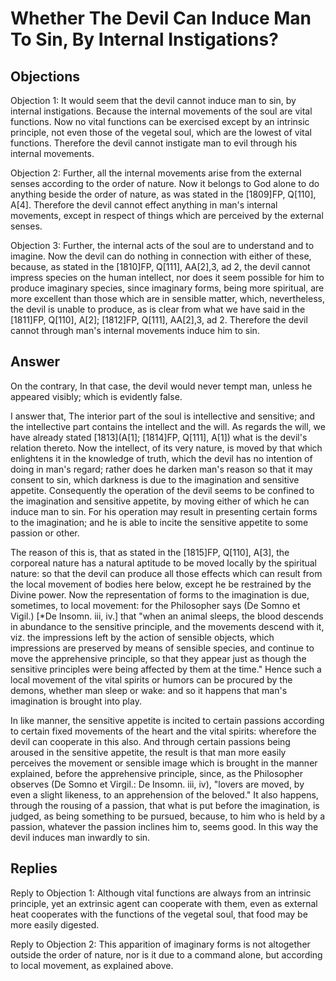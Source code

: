 # Whether The Devil Can Induce Man To Sin, By Internal Instigations?

## Objections

Objection 1: It would seem that the devil cannot induce man to sin, by internal instigations. Because the internal movements of the soul are vital functions. Now no vital functions can be exercised except by an intrinsic principle, not even those of the vegetal soul, which are the lowest of vital functions. Therefore the devil cannot instigate man to evil through his internal movements.

Objection 2: Further, all the internal movements arise from the external senses according to the order of nature. Now it belongs to God alone to do anything beside the order of nature, as was stated in the [1809]FP, Q[110], A[4]. Therefore the devil cannot effect anything in man's internal movements, except in respect of things which are perceived by the external senses.

Objection 3: Further, the internal acts of the soul are to understand and to imagine. Now the devil can do nothing in connection with either of these, because, as stated in the [1810]FP, Q[111], AA[2],3, ad 2, the devil cannot impress species on the human intellect, nor does it seem possible for him to produce imaginary species, since imaginary forms, being more spiritual, are more excellent than those which are in sensible matter, which, nevertheless, the devil is unable to produce, as is clear from what we have said in the [1811]FP, Q[110], A[2]; [1812]FP, Q[111], AA[2],3, ad 2. Therefore the devil cannot through man's internal movements induce him to sin.

## Answer

On the contrary, In that case, the devil would never tempt man, unless he appeared visibly; which is evidently false.

I answer that, The interior part of the soul is intellective and sensitive; and the intellective part contains the intellect and the will. As regards the will, we have already stated [1813](A[1]; [1814]FP, Q[111], A[1]) what is the devil's relation thereto. Now the intellect, of its very nature, is moved by that which enlightens it in the knowledge of truth, which the devil has no intention of doing in man's regard; rather does he darken man's reason so that it may consent to sin, which darkness is due to the imagination and sensitive appetite. Consequently the operation of the devil seems to be confined to the imagination and sensitive appetite, by moving either of which he can induce man to sin. For his operation may result in presenting certain forms to the imagination; and he is able to incite the sensitive appetite to some passion or other.

The reason of this is, that as stated in the [1815]FP, Q[110], A[3], the corporeal nature has a natural aptitude to be moved locally by the spiritual nature: so that the devil can produce all those effects which can result from the local movement of bodies here below, except he be restrained by the Divine power. Now the representation of forms to the imagination is due, sometimes, to local movement: for the Philosopher says (De Somno et Vigil.) [*De Insomn. iii, iv.] that "when an animal sleeps, the blood descends in abundance to the sensitive principle, and the movements descend with it, viz. the impressions left by the action of sensible objects, which impressions are preserved by means of sensible species, and continue to move the apprehensive principle, so that they appear just as though the sensitive principles were being affected by them at the time." Hence such a local movement of the vital spirits or humors can be procured by the demons, whether man sleep or wake: and so it happens that man's imagination is brought into play.

In like manner, the sensitive appetite is incited to certain passions according to certain fixed movements of the heart and the vital spirits: wherefore the devil can cooperate in this also. And through certain passions being aroused in the sensitive appetite, the result is that man more easily perceives the movement or sensible image which is brought in the manner explained, before the apprehensive principle, since, as the Philosopher observes (De Somno et Virgil.: De Insomn. iii, iv), "lovers are moved, by even a slight likeness, to an apprehension of the beloved." It also happens, through the rousing of a passion, that what is put before the imagination, is judged, as being something to be pursued, because, to him who is held by a passion, whatever the passion inclines him to, seems good. In this way the devil induces man inwardly to sin.

## Replies

Reply to Objection 1: Although vital functions are always from an intrinsic principle, yet an extrinsic agent can cooperate with them, even as external heat cooperates with the functions of the vegetal soul, that food may be more easily digested.

Reply to Objection 2: This apparition of imaginary forms is not altogether outside the order of nature, nor is it due to a command alone, but according to local movement, as explained above.